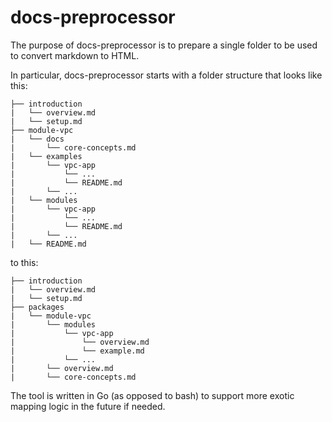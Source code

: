 # docs-preprocessor

The purpose of docs-preprocessor is to prepare a single folder to be used to convert markdown to HTML.

In particular, docs-preprocessor starts with a folder structure that looks like this:

```
├── introduction
|   └── overview.md
|   └── setup.md
├── module-vpc
|   └── docs
|       └── core-concepts.md
|   └── examples
|       └── vpc-app
|           └── ...
|           └── README.md
|       └── ...
|   └── modules
|       └── vpc-app
|           └── ...
|           └── README.md
|       └── ...
|   └── README.md
```

to this:

```
├── introduction
|   └── overview.md
|   └── setup.md
├── packages
|   └── module-vpc
|       └── modules
|           └── vpc-app
|               └── overview.md
|               └── example.md
|           └── ...
|       └── overview.md
|       └── core-concepts.md
```

The tool is written in Go (as opposed to bash) to support more exotic mapping logic in the future if needed.